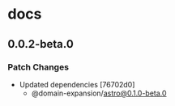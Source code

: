 # docs

## 0.0.2-beta.0

### Patch Changes

- Updated dependencies [76702d0]
  - @domain-expansion/astro@0.1.0-beta.0
